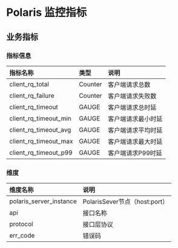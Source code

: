 # Polaris 监控指标

## 业务指标

### 指标信息

| 指标名称              | 类型    | 说明               |
| :-------------------- | :------ | :----------------- |
| client_rq_total       | Counter | 客户端请求总数     |
| client_rq_failure     | Counter | 客户端请求失败数   |
| client_rq_timeout     | GAUGE   | 客户端请求总时延   |
| client_rq_timeout_min | GAUGE   | 客户端请求最小时延 |
| client_rq_timeout_avg | GAUGE   | 客户端请求平均时延 |
| client_rq_timeout_max | GAUGE   | 客户端请求最大时延 |
| client_rq_timeout_p99 | GAUGE   | 客户端请求P99时延  |

### 维度

| 维度名称                | 说明                          |
| :---------------------- | :---------------------------- |
| polaris_server_instance | PolarisSever节点（host:port） |
| api                     | 接口名称                      |
| protocol                | 接口层协议                    |
| err_code                | 错误码                        |